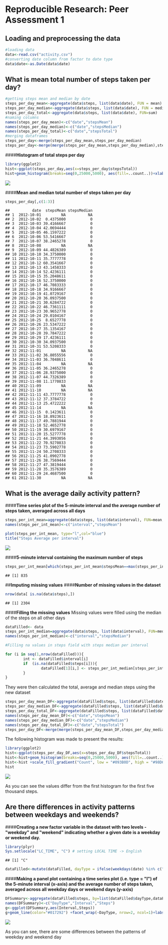 # Reproducible Research: Peer Assessment 1

<!-- Set the working directory first. Make sure it is in the same folder of the .Rmd script-->
## Loading and preprocessing the data

```r
#loading data
data<-read.csv("activity.csv")
#converting date column from factor to date type
data$date<-as.Date(data$date)
```


## What is mean total number of steps taken per day?

```r
#getting steps mean and median by date
steps_per_day_mean<-aggregate(data$steps, list(data$date), FUN = mean)
steps_per_day_median<-aggregate(data$steps, list(data$date), FUN = median)
steps_per_day_total<-aggregate(data$steps, list(data$date), FUN=sum)
#naming columns
names(steps_per_day_mean)<-c("date","stepsMean")
names(steps_per_day_median)<-c("date","stepsMedian")
names(steps_per_day_total)<-c("date","stepsTotal")
#merging dataframes
steps_per_day<-merge(steps_per_day_mean,steps_per_day_median)
steps_per_day<-merge(merge(steps_per_day_mean,steps_per_day_median),steps_per_day_total)
```
####**Histogram of total steps per day**

```r
library(ggplot2)
hist<-ggplot(steps_per_day,aes(x=steps_per_day$stepsTotal))
hist+geom_histogram(breaks=seq(0,25000,5000), aes(fill=..count..))+xlab("Total Steps")+ggtitle("Total Steps per day")
```

![](PA1_template_files/figure-html/histPlot-1.png) 

####**Mean and median total number of steps taken per day**

```r
steps_per_day[,c(1:3)]
```

```
##          date  stepsMean stepsMedian
## 1  2012-10-01         NA          NA
## 2  2012-10-02  0.4375000           0
## 3  2012-10-03 39.4166667           0
## 4  2012-10-04 42.0694444           0
## 5  2012-10-05 46.1597222           0
## 6  2012-10-06 53.5416667           0
## 7  2012-10-07 38.2465278           0
## 8  2012-10-08         NA          NA
## 9  2012-10-09 44.4826389           0
## 10 2012-10-10 34.3750000           0
## 11 2012-10-11 35.7777778           0
## 12 2012-10-12 60.3541667           0
## 13 2012-10-13 43.1458333           0
## 14 2012-10-14 52.4236111           0
## 15 2012-10-15 35.2048611           0
## 16 2012-10-16 52.3750000           0
## 17 2012-10-17 46.7083333           0
## 18 2012-10-18 34.9166667           0
## 19 2012-10-19 41.0729167           0
## 20 2012-10-20 36.0937500           0
## 21 2012-10-21 30.6284722           0
## 22 2012-10-22 46.7361111           0
## 23 2012-10-23 30.9652778           0
## 24 2012-10-24 29.0104167           0
## 25 2012-10-25  8.6527778           0
## 26 2012-10-26 23.5347222           0
## 27 2012-10-27 35.1354167           0
## 28 2012-10-28 39.7847222           0
## 29 2012-10-29 17.4236111           0
## 30 2012-10-30 34.0937500           0
## 31 2012-10-31 53.5208333           0
## 32 2012-11-01         NA          NA
## 33 2012-11-02 36.8055556           0
## 34 2012-11-03 36.7048611           0
## 35 2012-11-04         NA          NA
## 36 2012-11-05 36.2465278           0
## 37 2012-11-06 28.9375000           0
## 38 2012-11-07 44.7326389           0
## 39 2012-11-08 11.1770833           0
## 40 2012-11-09         NA          NA
## 41 2012-11-10         NA          NA
## 42 2012-11-11 43.7777778           0
## 43 2012-11-12 37.3784722           0
## 44 2012-11-13 25.4722222           0
## 45 2012-11-14         NA          NA
## 46 2012-11-15  0.1423611           0
## 47 2012-11-16 18.8923611           0
## 48 2012-11-17 49.7881944           0
## 49 2012-11-18 52.4652778           0
## 50 2012-11-19 30.6979167           0
## 51 2012-11-20 15.5277778           0
## 52 2012-11-21 44.3993056           0
## 53 2012-11-22 70.9270833           0
## 54 2012-11-23 73.5902778           0
## 55 2012-11-24 50.2708333           0
## 56 2012-11-25 41.0902778           0
## 57 2012-11-26 38.7569444           0
## 58 2012-11-27 47.3819444           0
## 59 2012-11-28 35.3576389           0
## 60 2012-11-29 24.4687500           0
## 61 2012-11-30         NA          NA
```

## What is the average daily activity pattern?
####**Time series plot of the 5-minute interval and the average number of steps taken, averaged across all days**

```r
steps_per_int_mean=aggregate(data$steps, list(data$interval), FUN=mean, na.rm=TRUE)
names(steps_per_int_mean)<-c("interval","stepsMean")
```

```r
plot(steps_per_int_mean, type="l",col="blue")
title("Steps Average per interval")
```

![](PA1_template_files/figure-html/unnamed-chunk-3-1.png) 


####**5-minute interval containing the maximum number of steps**


```r
steps_per_int_mean[which(steps_per_int_mean$stepsMean==max(steps_per_int_mean$stepsMean)),1]
```

```
## [1] 835
```
##**Imputing missing values**
####**Number of missing values in the dataset**

```r
nrow(data[ is.na(data$steps),])
```

```
## [1] 2304
```
####**Filling the missing values**
Missing values were filled using the median of the steps on all other days

```r
dataFilled<- data
steps_per_int_median=aggregate(data$steps, list(data$interval), FUN=median, na.rm=TRUE)
names(steps_per_int_median)<-c("interval","stepsMedian")

#Filling na values in steps field with steps median per interval

for (i in seq(1,nrow(dataFilled))){
        int <- dataFilled$interval[i]
        if  (is.na(dataFilled$steps[i])){
                dataFilled[1][i,] <- steps_per_int_median[steps_per_int_median$interval == int,]["stepsMedian"]
        }
}
```
They were then calculated the total, average and median steps using the new dataset

```r
steps_per_day_mean_DF<-aggregate(dataFilled$steps, list(dataFilled$date), FUN=mean)
steps_per_day_median_DF<-aggregate(dataFilled$steps, list(dataFilled$date), FUN=median)
steps_per_day_total_DF<-aggregate(dataFilled$steps, list(dataFilled$date), FUN=sum)
names(steps_per_day_mean_DF)<-c("date","stepsMean")
names(steps_per_day_median_DF)<-c("date","stepsMedian")
names(steps_per_day_total_DF)<-c("date","stepsTotal")
steps_per_day_DF<-merge(merge(steps_per_day_mean_DF,steps_per_day_median_DF),steps_per_day_total_DF)
```
The following histogram was made to present the results:

```r
library(ggplot2)
hist<-ggplot(steps_per_day_DF,aes(x=steps_per_day_DF$stepsTotal))
hist<-hist+geom_histogram(breaks=seq(0,25000,5000), aes(fill=..count..))+xlab("Total Steps")+ggtitle("Total Steps per day")
hist<-hist +scale_fill_gradient("Count", low = "#093B0D", high = "#98D69D")
hist
```

![](PA1_template_files/figure-html/histPlot1-1.png) 

As you can see the values differ from the first histogram for the first five thousand steps. 


## Are there differences in activity patterns between weekdays and weekends?
####**Creating a new factor variable in the dataset with two levels - "weekday" and "weekend" indicating whether a given date is a weekday or weekend day.**

```r
library(plyr)
Sys.setlocale("LC_TIME", "C") # setting LOCAL TIME -> English
```

```
## [1] "C"
```

```r
dataFilled<-mutate(dataFilled, dayType = ifelse(weekdays(date) %in% c("Saturday","Sunday","sábado","domingo"),"weekend","weekday"))
```
####**Making a panel plot containing a time series plot (i.e. type = "l") of the 5-minute interval (x-axis) and the average number of steps taken, averaged across all weekday days or weekend days (y-axis)**

```r
DFSummary<-aggregate(dataFilled$steps, by=list(dataFilled$dayType,dataFilled$interval),FUN=mean)
names(DFSummary)<-c("DayType","Interval","Steps")
g<-ggplot(DFSummary,aes(Interval,Steps))
g+geom_line(color="#017292") +facet_wrap(~DayType, nrow=2, ncol=1)+labs(x="Interval")+labs(y="Number of steps")+labs(title="Steps by day type")
```

![](PA1_template_files/figure-html/unnamed-chunk-11-1.png) 

As you can see, there are some differences between the patterns of weekday and weekend day
